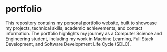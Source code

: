 # portfolio
This repository contains my personal portfolio website, built to showcase my projects, technical skills, academic achievements, and contact information. The portfolio highlights my journey as a Computer Science and Engineering student, including my work in Machine Learning, Full Stack Development, and Software Development Life Cycle (SDLC).
